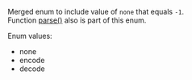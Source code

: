Merged enum to include value of `none` that equals `-1`.  
Function [parse()](/grunt-build-include/enums/enums.meprocess.html#parse) also is part of this enum.  

Enum values:

- none
- encode
- decode